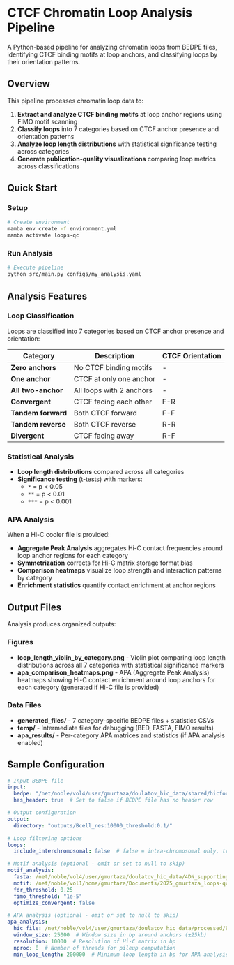# CTCF Chromatin Loop Analysis Pipeline

A Python-based pipeline for analyzing chromatin loops from BEDPE files, identifying CTCF binding motifs at loop anchors, and classifying loops by their orientation patterns.

## Overview

This pipeline processes chromatin loop data to:
1. **Extract and analyze CTCF binding motifs** at loop anchor regions using FIMO motif scanning
2. **Classify loops** into 7 categories based on CTCF anchor presence and orientation patterns
3. **Analyze loop length distributions** with statistical significance testing across categories
4. **Generate publication-quality visualizations** comparing loop metrics across classifications

## Quick Start

### Setup

```bash
# Create environment
mamba env create -f environment.yml
mamba activate loops-qc
```

### Run Analysis

```bash
# Execute pipeline
python src/main.py configs/my_analysis.yaml
```

## Analysis Features

### Loop Classification

Loops are classified into 7 categories based on CTCF anchor presence and orientation:

| Category | Description | CTCF Orientation |
|----------|-------------|-----------------|
| **Zero anchors** | No CTCF binding motifs | - |
| **One anchor** | CTCF at only one anchor | - |
| **All two-anchor** | All loops with 2 anchors | - |
| **Convergent** | CTCF facing each other | F-R |
| **Tandem forward** | Both CTCF forward | F-F |
| **Tandem reverse** | Both CTCF reverse | R-R |
| **Divergent** | CTCF facing away | R-F |

### Statistical Analysis

- **Loop length distributions** compared across all categories
- **Significance testing** (t-tests) with markers:
  - `*` = p < 0.05
  - `**` = p < 0.01
  - `***` = p < 0.001

### APA Analysis
When a Hi-C cooler file is provided:
- **Aggregate Peak Analysis** aggregates Hi-C contact frequencies around loop anchor regions for each category
- **Symmetrization** corrects for Hi-C matrix storage format bias
- **Comparison heatmaps** visualize loop strength and interaction patterns by category
- **Enrichment statistics** quantify contact enrichment at anchor regions

## Output Files

Analysis produces organized outputs:

### Figures
- **loop_length_violin_by_category.png** - Violin plot comparing loop length distributions across all 7 categories with statistical significance markers
- **apa_comparison_heatmaps.png** - APA (Aggregate Peak Analysis) heatmaps showing Hi-C contact enrichment around loop anchors for each category (generated if Hi-C file is provided)

### Data Files
- **generated_files/** - 7 category-specific BEDPE files + statistics CSVs
- **temp/** - Intermediate files for debugging (BED, FASTA, FIMO results)
- **apa_results/** - Per-category APA matrices and statistics (if APA analysis enabled)


## Sample Configuration

```yaml
# Input BEDPE file
input:
  bedpe: "/net/noble/vol4/user/gmurtaza/doulatov_hic_data/shared/hicfoundation_outputs/Bcell/10000/low_res_lc/HiCFoundation_loop_0.1.bedpe"
  has_header: true  # Set to false if BEDPE file has no header row

# Output configuration
output:
  directory: "outputs/Bcell_res:10000_threshold:0.1/"

# Loop filtering options
loops:
  include_interchromosomal: false  # false = intra-chromosomal only, true = all loops

# Motif analysis (optional - omit or set to null to skip)
motif_analysis:
  fasta: /net/noble/vol4/user/gmurtaza/doulatov_hic_data/4DN_supporting_files/GRCh38_no_alt_analysis_set_GCA_000001405.15.fa  # Path to reference genome FASTA file
  motif: /net/noble/vol1/home/gmurtaza/Documents/2025_gmurtaza_loops-qc/motifs/MA0139.2.meme # Path to motif file in MEME format
  fdr_threshold: 0.25
  fimo_threshold: "1e-5"
  optimize_convergent: false

# APA analysis (optional - omit or set to null to skip)
apa_analysis:
  hic_file: /net/noble/vol4/user/gmurtaza/doulatov_hic_data/processed/Bcell/Bcell.multires.cool  # Path to .cool or .h5 Hi-C contact matrix file
  window_size: 25000  # Window size in bp around anchors (±25kb)
  resolution: 10000  # Resolution of Hi-C matrix in bp
  nproc: 8  # Number of threads for pileup computation
  min_loop_length: 200000  # Minimum loop length in bp for APA analysis (e.g., 10000 for 10kb). Set to null to disable
```

